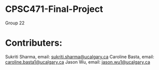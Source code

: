 # CPSC471-Final-Project

Group 22

# Contributers:
Sukriti Sharma, email: sukriti.sharma@ucalgary.ca
Caroline Basta, email: caroline.basta1@ucalgary.ca
Jason Wu, email: jason.wu1@ucalgary.ca
